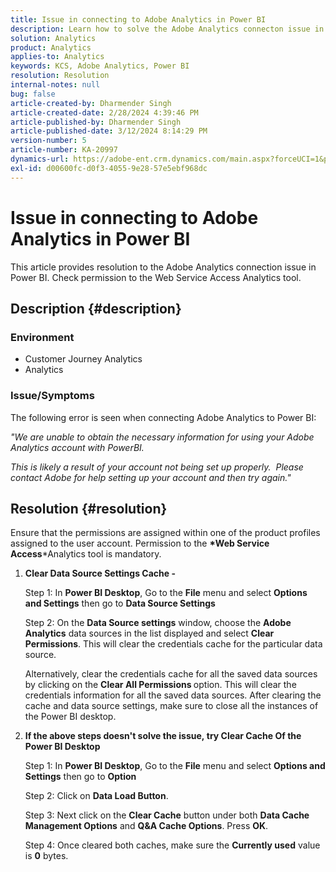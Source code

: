 ```yaml
---
title: Issue in connecting to Adobe Analytics in Power BI
description: Learn how to solve the Adobe Analytics connecton issue in Power BI. Check permission to the Web Service Access Analytics tool.
solution: Analytics
product: Analytics
applies-to: Analytics
keywords: KCS, Adobe Analytics, Power BI
resolution: Resolution
internal-notes: null
bug: false
article-created-by: Dharmender Singh
article-created-date: 2/28/2024 4:39:46 PM
article-published-by: Dharmender Singh
article-published-date: 3/12/2024 8:14:29 PM
version-number: 5
article-number: KA-20997
dynamics-url: https://adobe-ent.crm.dynamics.com/main.aspx?forceUCI=1&pagetype=entityrecord&etn=knowledgearticle&id=d3a875f5-57d6-ee11-9079-6045bd006295
exl-id: d00600fc-d0f3-4055-9e28-57e5ebf968dc
---
```

# Issue in connecting to Adobe Analytics in Power BI


This article provides resolution to the Adobe Analytics connection issue in Power BI. Check permission to the Web Service Access Analytics tool.

## Description {#description}


### <b>Environment</b>

- Customer Journey Analytics
- Analytics




### <b>Issue/Symptoms</b>

The following error is seen when connecting Adobe Analytics to Power BI:



*"We are unable to obtain the necessary information for using your Adobe Analytics account with PowerBI.*

*This is likely a result of your account not being set up properly.  Please contact Adobe for help setting up your account and then try again."*


## Resolution {#resolution}

Ensure that the permissions are assigned within one of the product profiles assigned to the user account. Permission to the <b>*Web Service Access</b>*Analytics tool is mandatory.<br>


1. <b>Clear Data Source Settings Cache - </b>

    Step 1: In <b>Power BI Desktop</b>, Go to the <b>File</b> menu and select <b>Options</b> <b>and Settings</b> then go to <b>Data Source Settings</b>

    Step 2: On the <b>Data Source settings</b> window, choose the <b>Adobe Analytics</b> data sources in the list displayed and select <b>Clear Permissions</b>. This will clear the credentials cache for the particular data source. 

    Alternatively, clear the credentials cache for all the saved data sources by clicking on the <b>Clear All Permissions </b>option. This will clear the credentials information for all the saved data sources.
    After clearing the cache and data source settings, make sure to close all the instances of the Power BI desktop.
2. <b>If the above steps doesn't solve the issue, try Clear Cache Of the Power BI Desktop</b>

    Step 1: In <b>Power BI Desktop</b>, Go to the <b>File</b> menu and select <b>Options and Settings</b> then go to <b>Option</b>

    Step 2: Click on <b>Data Load Button</b>.

    Step 3: Next click on the <b>Clear Cache</b> button under both <b>Data Cache Management Options</b> and <b>Q&A Cache Options</b>. Press <b>OK</b>.

    Step 4: Once cleared both caches, make sure the <b>Currently used</b> value is <b>0</b> bytes.
